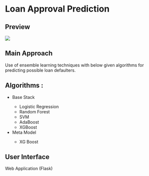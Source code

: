 # Loan Approval Prediction

## Preview
![](Project_Demo.gif)

<h2>Main Approach</h2>
<p>Use of ensemble learning techniques with below given algorithms for predicting possible loan defaulters.</p>

<h2>Algorithms :</h2>
<ul>
  <li>Base Stack</li>
    <ul>
      <li>Logistic Regression</li>
      <li>Random Forest</li>
      <li>SVM</li>
      <li>AdaBoost</li>
      <li>XGBoost</li>
    </ul>
  <li>Meta Model</li>
    <ul>
      <li>XG Boost</li>
    </ul>
</ul>

<h2>User Interface</h2>
<p>Web Application (Flask)</p>
